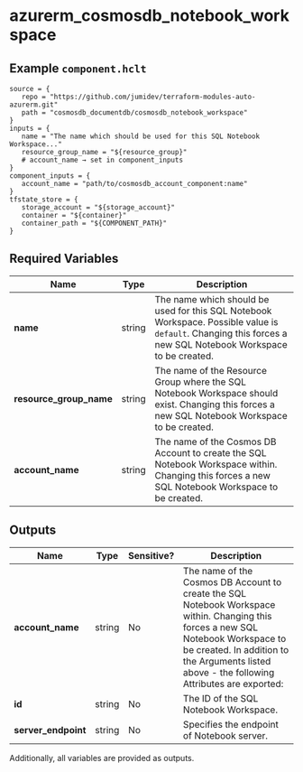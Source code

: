 # azurerm_cosmosdb_notebook_workspace



## Example `component.hclt`

```hcl
source = {
   repo = "https://github.com/jumidev/terraform-modules-auto-azurerm.git"   
   path = "cosmosdb_documentdb/cosmosdb_notebook_workspace"   
}
inputs = {
   name = "The name which should be used for this SQL Notebook Workspace..."   
   resource_group_name = "${resource_group}"   
   # account_name → set in component_inputs
}
component_inputs = {
   account_name = "path/to/cosmosdb_account_component:name"   
}
tfstate_store = {
   storage_account = "${storage_account}"   
   container = "${container}"   
   container_path = "${COMPONENT_PATH}"   
}
```

## Required Variables

| Name | Type |  Description |
| ---- | --------- |  ----------- |
| **name** | string |  The name which should be used for this SQL Notebook Workspace. Possible value is `default`. Changing this forces a new SQL Notebook Workspace to be created. | 
| **resource_group_name** | string |  The name of the Resource Group where the SQL Notebook Workspace should exist. Changing this forces a new SQL Notebook Workspace to be created. | 
| **account_name** | string |  The name of the Cosmos DB Account to create the SQL Notebook Workspace within. Changing this forces a new SQL Notebook Workspace to be created. | 



## Outputs

| Name | Type | Sensitive? | Description |
| ---- | ---- | --------- | --------- |
| **account_name** | string | No  | The name of the Cosmos DB Account to create the SQL Notebook Workspace within. Changing this forces a new SQL Notebook Workspace to be created. In addition to the Arguments listed above - the following Attributes are exported: | 
| **id** | string | No  | The ID of the SQL Notebook Workspace. | 
| **server_endpoint** | string | No  | Specifies the endpoint of Notebook server. | 

Additionally, all variables are provided as outputs.
